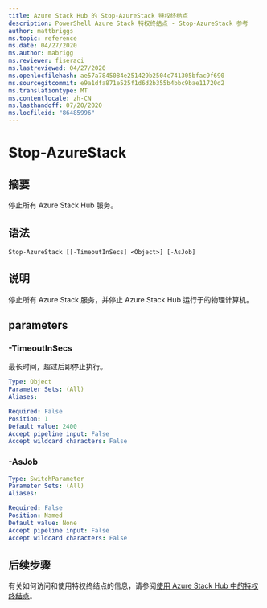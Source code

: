 ```yaml
---
title: Azure Stack Hub 的 Stop-AzureStack 特权终结点
description: PowerShell Azure Stack 特权终结点 - Stop-AzureStack 参考
author: mattbriggs
ms.topic: reference
ms.date: 04/27/2020
ms.author: mabrigg
ms.reviewer: fiseraci
ms.lastreviewed: 04/27/2020
ms.openlocfilehash: ae57a7845084e251429b2504c741305bfac9f690
ms.sourcegitcommit: e9a1dfa871e525f1d6d2b355b4bbc9bae11720d2
ms.translationtype: MT
ms.contentlocale: zh-CN
ms.lasthandoff: 07/20/2020
ms.locfileid: "86485996"
---
```

# <a name="stop-azurestack"></a>Stop-AzureStack

## <a name="synopsis"></a>摘要
停止所有 Azure Stack Hub 服务。

## <a name="syntax"></a>语法

```
Stop-AzureStack [[-TimeoutInSecs] <Object>] [-AsJob]
```

## <a name="description"></a>说明
停止所有 Azure Stack 服务，并停止 Azure Stack Hub 运行于的物理计算机。

## <a name="parameters"></a>parameters

### <a name="-timeoutinsecs"></a>-TimeoutInSecs
最长时间，超过后即停止执行。

```yaml
Type: Object
Parameter Sets: (All)
Aliases:

Required: False
Position: 1
Default value: 2400
Accept pipeline input: False
Accept wildcard characters: False
```

### <a name="-asjob"></a>-AsJob


```yaml
Type: SwitchParameter
Parameter Sets: (All)
Aliases:

Required: False
Position: Named
Default value: None
Accept pipeline input: False
Accept wildcard characters: False
```

## <a name="next-steps"></a>后续步骤

有关如何访问和使用特权终结点的信息，请参阅[使用 Azure Stack Hub 中的特权终结点](../../operator/azure-stack-privileged-endpoint.md)。
